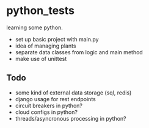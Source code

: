 # python_tests
learning some python.

* set up basic project with main.py
* idea of managing plants
* separate data classes from logic and main method
* make use of unittest

## Todo

* some kind of external data storage (sql, redis)
* django usage for rest endpoints
* circuit breakers in python?
* cloud configs in python?
* threads/asyncronous processing in python?

